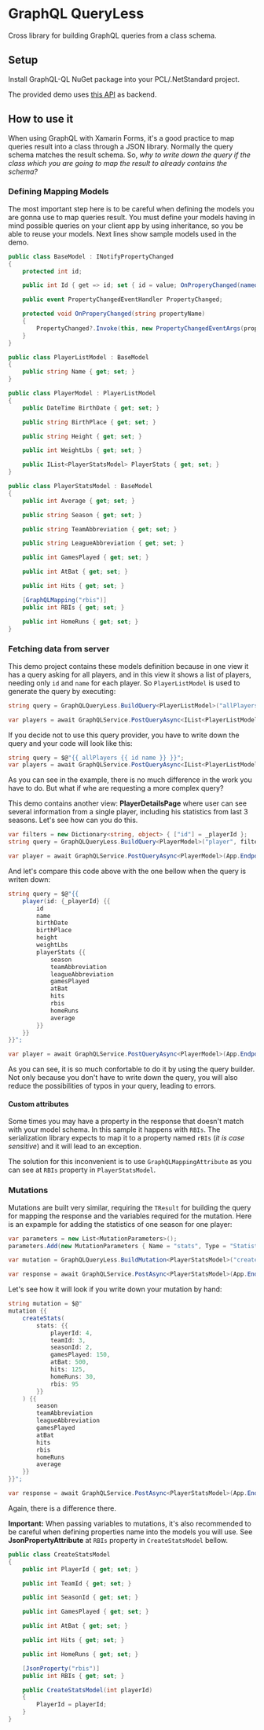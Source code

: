# GraphQL QueryLess

Cross library for building GraphQL queries from a class schema.

## Setup

Install GraphQL-QL NuGet package into your PCL/.NetStandard project.

The provided demo uses [this API](https://github.com/saimel/GraphQL-Test-Backend) as backend.

## How to use it

When using GraphQL with Xamarin Forms, it's a good practice to map queries result into a class through a JSON library. Normally the query schema matches the result schema. So, _why to write down the query if the class which you are going to map the result to already contains the schema?_ 

### Defining Mapping Models

The most important step here is to be careful when defining the models you are gonna use to map queries result. You must define your models having in mind possible queries on your client app by using inheritance, so you be able to reuse your models. Next lines show sample models used in the demo.

```C#
public class BaseModel : INotifyPropertyChanged
{
    protected int id;

    public int Id { get => id; set { id = value; OnProperyChanged(nameof(Id)); } }

    public event PropertyChangedEventHandler PropertyChanged;

    protected void OnProperyChanged(string propertyName)
    {
        PropertyChanged?.Invoke(this, new PropertyChangedEventArgs(propertyName));
    }
}

public class PlayerListModel : BaseModel
{
    public string Name { get; set; }
}

public class PlayerModel : PlayerListModel
{
    public DateTime BirthDate { get; set; }

    public string BirthPlace { get; set; }

    public string Height { get; set; }

    public int WeightLbs { get; set; }

    public IList<PlayerStatsModel> PlayerStats { get; set; }
}

public class PlayerStatsModel : BaseModel
{
    public int Average { get; set; }

    public string Season { get; set; }

    public string TeamAbbreviation { get; set; }

    public string LeagueAbbreviation { get; set; }

    public int GamesPlayed { get; set; }

    public int AtBat { get; set; }

    public int Hits { get; set; }

    [GraphQLMapping("rbis")]
    public int RBIs { get; set; }

    public int HomeRuns { get; set; }
}
```

### Fetching data from server

This demo project contains these models definition because in one view it has a query asking for all players, and in this view it shows a list of players, needing only `id` and `name` for each player. So `PlayerListModel` is used to generate the query by executing:

```C#
string query = GraphQLQueryLess.BuildQuery<PlayerListModel>("allPlayers");

var players = await GraphQLService.PostQueryAsync<IList<PlayerListModel>>(App.Endpoint, query, "allPlayers");
```

If you decide not to use this query provider, you have to write down the query and your code will look like this:

```C#
string query = $@"{{ allPlayers {{ id name }} }}";
var players = await GraphQLService.PostQueryAsync<IList<PlayerListModel>>(App.Endpoint, query, "allPlayers");
```

As you can see in the example, there is no much difference in the work you have to do. But what if whe are requesting a more complex query?

This demo contains another view: __PlayerDetailsPage__ where user can see several information from a single player, including his statistics from last 3 seasons. Let's see how can you do this.

```C#
var filters = new Dictionary<string, object> { ["id"] = _playerId };
string query = GraphQLQueryLess.BuildQuery<PlayerModel>("player", filters);

var player = await GraphQLService.PostQueryAsync<PlayerModel>(App.Endpoint, query, "player");
```

And let's compare this code above with the one bellow when the query is writen down:

```C#
string query = $@"{{
	player(id: {_playerId} {{
		id
		name
		birthDate
		birthPlace
		height
		weightLbs
		playerStats {{
			season
			teamAbbreviation
			leagueAbbreviation
			gamesPlayed
			atBat
			hits
			rbis
			homeRuns
			average
		}}
	}}
}}";

var player = await GraphQLService.PostQueryAsync<PlayerModel>(App.Endpoint, query, "player");
```

As you can see, it is so much confortable to do it by using the query builder. Not only because you don't have to write down the query, you will also reduce the possibilities of typos in your query, leading to errors.

#### Custom attributes

Some times you may have a property in the response that doesn't match with your model schema. In this sample it happens with `RBIs`. The serialization library expects to map it to a property named `rBIs` (_it is case sensitive_) and it will lead to an exception. 

The solution for this inconvenient is to use `GraphQLMappingAttribute` as you can see at `RBIs` property in `PlayerStatsModel`.

### Mutations

Mutations are built very similar, requiring the `TResult` for building the query for mapping the response and the variables required for the mutation. Here is an expample for adding the statistics of one season for one player:

```C#
var parameters = new List<MutationParameters>();
parameters.Add(new MutationParameters { Name = "stats", Type = "StatisticInput!", Content = StatsModel });

var mutation = GraphQLQueryLess.BuildMutation<PlayerStatsModel>("createStats", parameters);

var response = await GraphQLService.PostAsync<PlayerStatsModel>(App.Endpoint, mutation, "createStats");
```

Let's see how it will look if you write down your mutation by hand:

```C#
string mutation = $@"
mutation {{
	createStats(
		stats: {{
			playerId: 4,
			teamId: 3,
			seasonId: 2,
			gamesPlayed: 150,
			atBat: 500,
			hits: 125,
			homeRuns: 30,
			rbis: 95
		}}
	) {{
		season
		teamAbbreviation
		leagueAbbreviation
		gamesPlayed
		atBat
		hits
		rbis
		homeRuns
		average
	}}
}}";

var response = await GraphQLService.PostAsync<PlayerStatsModel>(App.Endpoint, mutation, "createStats");
```

Again, there is a difference there.

__Important:__ When passing variables to mutations, it's also recommended to be careful when defining properties name into the models you will use. See __JsonPropertyAttribute__ at `RBIs` property in `CreateStatsModel` bellow.

```C#
public class CreateStatsModel
{
    public int PlayerId { get; set; }

    public int TeamId { get; set; }

    public int SeasonId { get; set; }

    public int GamesPlayed { get; set; }

    public int AtBat { get; set; }

    public int Hits { get; set; }

    public int HomeRuns { get; set; }

    [JsonProperty("rbis")]
    public int RBIs { get; set; }

    public CreateStatsModel(int playerId)
    {
        PlayerId = playerId;
    }
}
```


